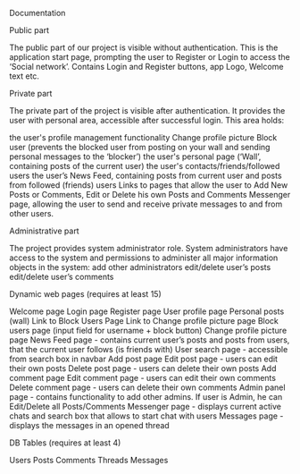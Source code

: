 Documentation

Public part

The public part of our project is visible without authentication. This is the application start page, prompting the user to Register or Login to access the ‘Social network’. Contains Login and Register buttons, app Logo, Welcome text etc.

Private part

The private part of the project is visible after authentication. It provides the user with personal area, accessible after successful login. This area holds: 

the user's profile management functionality 
Change profile picture 
Block user (prevents the blocked user from posting on your wall and sending personal messages to the ‘blocker’) 
the user's personal page (‘Wall’, containing posts of the current user) 
the user's contacts/friends/followed users
the user’s News Feed, containing posts from current user and posts from followed (friends) users
Links to pages that allow the user to Add New Posts or Comments, Edit or Delete his own Posts and Comments
Messenger page, allowing the user to send and receive private messages to and from other users.

Administrative part

The project provides system administrator role. System administrators have access to the system and permissions to administer all major information objects in the system:
add other administrators
edit/delete user’s posts
edit/delete user’s comments


Dynamic web pages (requires at least 15)

Welcome page
Login page
Register page
User profile page
Personal posts (wall) 
Link to Block Users Page 
Link to Change profile picture page
Block users page (input field for username + block button)
Change profile picture page
News Feed page - contains current user’s posts and posts from users, that the current user follows (is friends with)
User search page - accessible from search box in navbar
Add post page
Edit post page - users can edit their own posts
Delete post page - users can delete their own posts
Add comment page
Edit comment page - users can edit their own comments
Delete comment page - users can delete their own comments
Admin panel page - contains functionality to add other admins. If user is Admin, he can Edit/Delete all Posts/Comments
Messenger page - displays current active chats and search box that allows to start chat with users
Messages page - displays the messages in an opened thread



DB Tables (requires at least 4)

Users
Posts
Comments
Threads
Messages


